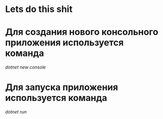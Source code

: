 # Lets do this shit
# Для создания нового консольного приложения используется команда 

*dotnet new console*

# Для запуска приложения используется команда 

*dotnet run*